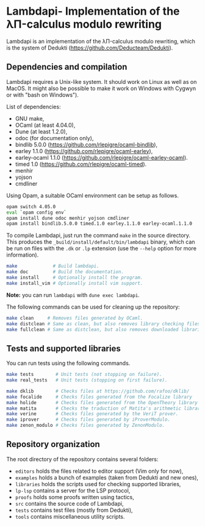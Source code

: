 Lambdapi- Implementation of the λΠ-calculus modulo rewriting
============================================================

Lambdapi is an implementation of the λΠ-calculus modulo rewriting, which
is the system of Dedukti (https://github.com/Deducteam/Dedukti).

Dependencies and compilation
----------------------------

Lambdapi requires a Unix-like system. It should work on Linux as well as on
MacOS. It might also be possible to make it work on Windows with Cygwyn or
with "bash on Windows").

List of dependencies:
 - GNU make,
 - OCaml (at least 4.04.0),
 - Dune (at least 1.2.0),
 - odoc (for documentation only),
 - bindlib 5.0.0 (https://github.com/rlepigre/ocaml-bindlib),
 - earley 1.1.0 (https://github.com/rlepigre/ocaml-earley),
 - earley-ocaml 1.1.0 (https://github.com/rlepigre/ocaml-earley-ocaml).
 - timed 1.0 (https://github.com/rlepigre/ocaml-timed).
 - menhir
 - yojson
 - cmdliner

Using Opam, a suitable OCaml environment can be setup as follows.
```bash
opam switch 4.05.0
eval `opam config env`
opam install dune odoc menhir yojson cmdliner
opam install bindlib.5.0.0 timed.1.0 earley.1.1.0 earley-ocaml.1.1.0
```

To compile Lambdapi, just run the command `make` in the source directory.
This produces the `_build/install/default/bin/lambdapi` binary, which can
be run on files with the `.dk` or `.lp` extension (use the `--help` option
for more information).

```bash
make             # Build lambdapi.
make doc         # Build the documentation.
make install     # Optionally install the program.
make install_vim # Optionally install vim support.
```

**Note:** you can run `lambdapi` with `dune exec lambdapi`.

The following commands can be used for cleaning up the repository:
```bash
make clean     # Removes files generated by OCaml.
make distclean # Same as clean, but also removes library checking files.
make fullclean # Same as distclean, but also removes downloaded libraries.
```

Tests and supported libraries
-----------------------------

You can run tests using the following commands.
```bash
make tests        # Unit tests (not stopping on failure).
make real_tests   # Unit tests (stopping on first failure).

make dklib        # Checks files at https://github.com/rafoo/dklib/
make focalide     # Checks files generated from the Focalize library
make holide       # Checks files generated from the OpenTheory library
make matita       # Checks the traduction of Matita's arithmetic library.
make verine       # Checks files generated by the VeriT prover.
make iprover      # Checks files generated by iProverModulo.
make zenon_modulo # Checks files generated by ZenonModulo.
```

Repository organization
-----------------------

The root directory of the repository contains several folders:
 - `editors` holds the files related to editor support (Vim only for now),
 - `examples` holds a bunch of examples (taken from Dedukti and new ones),
 - `libraries` holds the scripts used for checking supported libraries,
 - `lp-lsp` contains a server for the LSP protocol,
 - `proofs` holds some proofs written using tactics,
 - `src` contains the source code of Lambdapi,
 - `tests` contains test files (mostly from Dedukti),
 - `tools` contains miscellaneous utility scripts.
